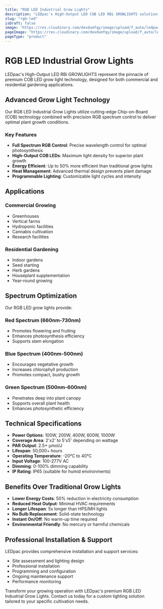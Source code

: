 ```yaml
---
title: "RGB LED Industrial Grow Lights"
description: "LEDpac's High-Output LED COB LED RBi GROWLIGHTS solutions for both commercial and residential gardening."
slug: "rgb-led"
isDraft: false
image: "https://res.cloudinary.com/dexdumfqy/image/upload/f_auto/ledpac/products/spider-cob-led-growlights-png-1744334845303_f7swxo.webp"
pageImage: "https://res.cloudinary.com/dexdumfqy/image/upload/f_auto/ledpac/products/spider-cob-led-growlights-png-1744334845303_f7swxo.webp"
pageType: "product"
---
```


# RGB LED Industrial Grow Lights

LEDpac's High-Output LED RBi GROWLIGHTS represent the pinnacle of premium COB LED grow light technology, designed for both commercial and residential gardening applications.

## Advanced Grow Light Technology

Our RGB LED Industrial Grow Lights utilize cutting-edge Chip-on-Board (COB) technology combined with precision RGB spectrum control to deliver optimal plant growth conditions.

### Key Features

- **Full Spectrum RGB Control**: Precise wavelength control for optimal photosynthesis
- **High-Output COB LEDs**: Maximum light density for superior plant growth
- **Energy Efficient**: Up to 50% more efficient than traditional grow lights
- **Heat Management**: Advanced thermal design prevents plant damage
- **Programmable Lighting**: Customizable light cycles and intensity

## Applications

### Commercial Growing
- Greenhouses
- Vertical farms
- Hydroponic facilities
- Cannabis cultivation
- Research facilities

### Residential Gardening
- Indoor gardens
- Seed starting
- Herb gardens
- Houseplant supplementation
- Year-round growing

## Spectrum Optimization

Our RGB LED grow lights provide:

### Red Spectrum (660nm-730nm)
- Promotes flowering and fruiting
- Enhances photosynthesis efficiency
- Supports stem elongation

### Blue Spectrum (400nm-500nm)
- Encourages vegetative growth
- Increases chlorophyll production
- Promotes compact, bushy growth

### Green Spectrum (500nm-600nm)
- Penetrates deep into plant canopy
- Supports overall plant health
- Enhances photosynthetic efficiency

## Technical Specifications

- **Power Options**: 100W, 200W, 400W, 600W, 1000W
- **Coverage Area**: 2'x2' to 5'x5' depending on wattage
- **PAR Output**: 2.5+ μmol/J
- **Lifespan**: 50,000+ hours
- **Operating Temperature**: -20°C to 40°C
- **Input Voltage**: 100-277V AC
- **Dimming**: 0-100% dimming capability
- **IP Rating**: IP65 (suitable for humid environments)

## Benefits Over Traditional Grow Lights

- **Lower Energy Costs**: 50% reduction in electricity consumption
- **Reduced Heat Output**: Minimal HVAC requirements
- **Longer Lifespan**: 5x longer than HPS/MH lights
- **No Bulb Replacement**: Solid-state technology
- **Instant On/Off**: No warm-up time required
- **Environmental Friendly**: No mercury or harmful chemicals

## Professional Installation & Support

LEDpac provides comprehensive installation and support services:

- Site assessment and lighting design
- Professional installation
- Programming and configuration
- Ongoing maintenance support
- Performance monitoring

Transform your growing operation with LEDpac's premium RGB LED Industrial Grow Lights. Contact us today for a custom lighting solution tailored to your specific cultivation needs.
